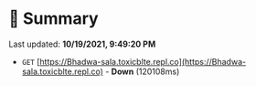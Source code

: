 # 📖 Summary
Last updated: **10/19/2021, 9:49:20 PM**

- `GET` [https://Bhadwa-sala.toxicblte.repl.co](https://Bhadwa-sala.toxicblte.repl.co) - **Down** (120108ms)
